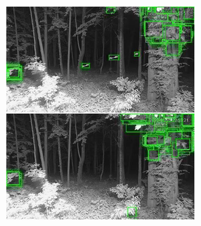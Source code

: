 ![20200622-222709-225714](in/20200622/20200622-222709-225714_0_.jpg)
![20200622-225719-232724](in/20200622/20200622-225719-232724_0_.jpg)
